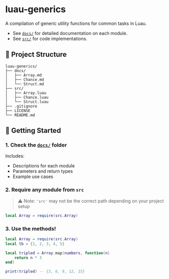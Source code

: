# luau-generics

A compilation of generic utility functions for common tasks in Luau.

- See [`docs/`](docs/) for detailed documentation on each module.
- See [`src/`](src/) for code implementations.

## 📁 Project Structure

``` text
luau-generics/
├── docs/
│   ├── Array.md
│   ├── Chance.md
│   └── Struct.md
├── src/
│   ├── Array.luau
│   ├── Chance.luau
│   └── Struct.luau
├── .gitignore
├── LICENSE
└── README.md
```


## 🚀 Getting Started

### 1. Check the [`docs/`](docs/) folder  

Includes:
- Descriptions for each module
- Parameters and return types
- Example use cases

### 2. Require any module from `src`

> ⚠️ Note: `'src'` may not be the correct path depending on your project setup

```lua
local Array = require(src.Array)
```

### 3. Use the methods!

```lua
local Array = require(src.Array)
local tb = {1, 2, 3, 4, 5}

local tripled = Array.map(numbers, function(n)
	return n * 3
end)

print(tripled) -- {3, 6, 9, 12, 15}
```
